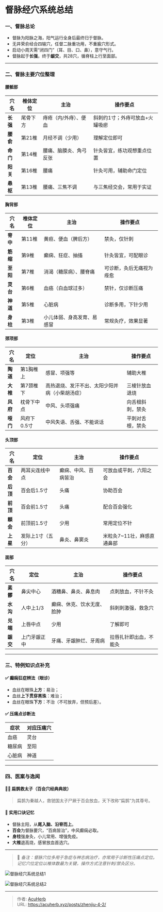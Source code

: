 # 督脉经穴系统总结


### 一、督脉总论
- 督脉为阳脉之海，阳气运行全身后最终归于督脉。
- 无井荣俞经合四输穴，任督二脉重功用，不重腧穴形式。
- 启动小周天需“闭四门”（耳、目、口、鼻），意守气行。
- 督脉起于**长强**，终于**龈交**，共28穴，循脊柱上行至面部。

---

### 二、督脉主要穴位整理

#### 腰骶部
| 穴名     | 椎体定位 | 主治                                 | 操作要点                     |
|----------|-----------|----------------------------------------|------------------------------|
| **长强** | 尾骨下方   | 痔疮（内/外痔）、便血                   | 斜刺约1寸；外痔可放血+火罐吸瘀 |
| **腰俞** | 第21椎    | 月经不调（少用）                         | 理解定位即可                 |
| **命门** | 第14椎    | 腰痛、脑膜炎、角弓反张                   | 针灸皆宜，练功观想重点位置   |
| **阳关** | 第16椎    | 腰痛                                   | 针灸可用，辅助命门定位       |
| **悬枢** | 第13椎    | 腰痛、三焦不调                           | 与三焦经交会，常用于实证     |

#### 胸背部
| 穴名     | 椎体定位   | 主治                                   | 操作要点                      |
|----------|-------------|------------------------------------------|-------------------------------|
| **脊中** | 第11椎      | 黄疸、便血（脾后方）                      | 禁灸，仅针刺                  |
| **筋缩** | 第9椎       | 癫痫、狂症、抽搐                         | 针灸皆宜，可配眼诊             |
| **至阳** | 第7椎       | 消渴（糖尿病）、腰脊痛                   | 可诊断，灸后无痛视为痊愈       |
| **灵台** | 第6椎       | 血癌（白血球过多）                        | 禁针，仅诊断压痛               |
| **神道** | 第5椎       | 心脏病                                  | 诊断多用，下针少用             |
| **身柱** | 第3椎       | 小儿体弱、身高发育、易感冒               | 常规灸疗，效果显著             |

#### 颈项部
| 穴名     | 定位       | 主治                                       | 操作要点                         |
|----------|------------|----------------------------------------------|----------------------------------|
| **陶道** | 第1胸椎上   | 感冒、项强等                                 | 辅助大椎                         |
| **大椎** | 第7颈椎下   | 高热退烧、发汗不出、太阳少阳并病（小柴胡汤症）| 三棱针放血退烧                  |
| **风府** | 枕骨下中点 | 中风、头项强痛                               | 向舌根斜刺，禁灸                 |
| **哑门** | 风府下0.5寸 | 中风失语、舌强、不能说话                     | 平刺对舌根，禁灸                 |

#### 头顶部
| 穴名     | 定位                        | 主治               | 操作要点                                |
|----------|-----------------------------|----------------------|-----------------------------------------|
| **百会** | 两耳尖连线中点               | 癫痫、中风、百病皆治  | 可放血或平刺，六阳之会                  |
| **后顶** | 百会后1.5寸                 | 头痛               | 协助百会                               |
| **前顶** | 百会前1.5寸                 | 头痛               | 配合百会强化                          |
| **顖会** | 前顶前1.5寸                 | 少用               | 常用定位不针                           |
| **上星** | 发际上1寸（五分）            | 鼻炎、鼻窦炎         | 米粒灸7~11壮，麻感直通鼻部               |

#### 面部
| 穴名     | 定位            | 主治                             | 操作要点                        |
|----------|------------------|----------------------------------|---------------------------------|
| **素髎** | 鼻尖中心         | 酒糟鼻、鼻炎、鼻息肉              | 点刺放血，不针不灸              |
| **水沟** | 人中上1/3        | 癫痫、休克、饮水无度、脸肿        | 斜刺刺激强，救急穴              |
| **兑端** | 上唇中点         | 少用                             | 了解即可                        |
| **龈交** | 上门牙龈正中     | 牙痛、牙龈肿烂、牙周病            | 拉唇扎针即出血，不能灸          |

---

### 三、特例知识点补充

#### ✅ 癫痫狂症辨法（眼诊）
- 血丝在眼珠**上方**：易治；
- 血丝**上下贯穿黑珠**：难治；
- 血丝在眼珠**下方**：不治（不可放弃，但预后差）。

#### ✅ 压痛点诊断法
| 症状     | 对应压痛穴 |
|----------|-------------|
| 血癌     | 灵台        |
| 糖尿病   | 至阳        |
| 心脏病   | 神道        |

---

### 四、医案与逸闻

#### 🧙‍♂️ 扁鹊救太子（百会穴经典典故）
> 扁鹊为秦越人，救虢国太子尸厥于百会放血，天下改称“扁鹊”为其尊号。

#### 🎯 实用口诀记忆
- 督脉主阳，从**尾入脑、沿脊而上**。
- **百会**为督脉要穴，“百病皆治”，中风癫痫必取。
- **身柱**强身灸，小儿常用、增强免疫。
- **大椎**退高烧，感冒放血首选穴。

---

> 📌 *备注：督脉穴位多用于急症与神志病治疗，亦常用于诊断性压痛点定位。记忆穴位定位以椎体数最为关键，操作方式注意针刺/禁灸区分。*

![督脉经穴系统总结1](http://img.xingtan.one/i/2025/07/11/6870ca0e688cc.webp)

![督脉经穴系统总结2](http://img.xingtan.one/i/2025/07/11/6870ca10b497e.webp)

---

> 作者: [AcuHerb](https://acuherb.xyz)  
> URL: https://acuherb.xyz/posts/zhenjiu-4-2/  

